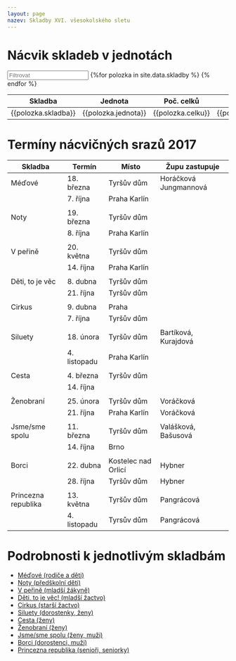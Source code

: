 ```yaml
---
layout: page
nazev: Skladby XVI. všesokolského sletu
---
```


# Nácvik skladeb v jednotách


<div id="entry-list" class="container mt">
    <div class="row" style="margin-bottom:10px;">
        <input class="search form-control" placeholder="Filtrovat" type="text">
        <table>
            <thead>
                <tr>
                    <th>Skladba</th>
                    <th>Jednota</th>
                    <th>Poč. celků</th>
                    <th>Garant</th>
                </tr>
            </thead>
            <tbody class="list">
                {%for polozka in site.data.skladby %}
                <tr>
                    <td class="skladba">{{polozka.skladba}}</td>
                    <td class="jednota">{{polozka.jednota}}</td>
                    <td class="celku">{{polozka.celku}}</td>
                    <td class="garant">{{polozka.garant}}</td>
                </tr>
                {% endfor %}
            </tbody>
        </table>
    </div>
</div>
<script type="text/javascript">

var options = {
  valueNames: ['skladba', 'jednota', 'celku', 'garant']
};
var entryList = new List('entry-list', options);

</script>



# Termíny nácvičných srazů 2017

|       Skladba       |    Termín    |        Místo        |     Župu zastupuje    |
|---------------------|--------------|---------------------|-----------------------|
| Méďové              | 18. března   | Tyršův dům          | Horáčková Jungmannová |
|                     | 7. října     | Praha Karlín        |                       |
|                     |              |                     |                       |
| Noty                | 19. března   | Tyršův dům          |                       |
|                     | 8. října     | Praha Karlín        |                       |
|                     |              |                     |                       |
| V peřině            | 20. května   | Tyršův dům          |                       |
|                     | 14. října    | Praha Karlín        |                       |
|                     |              |                     |                       |
| Děti, to je věc     | 8. dubna     | Tyršův dům          |                       |
|                     | 21. října    | Tyršův dům          |                       |
|                     |              |                     |                       |
| Cirkus              | 9. dubna     | Praha               |                       |
|                     | 7. října     | Tyršův dům          |                       |
|                     |              |                     |                       |
| Siluety             | 18. února    | Tyršův dům          | Bartíková, Kurajdová  |
|                     | 4. listopadu | Praha Karlín        |                       |
|                     |              |                     |                       |
| Cesta               | 4. března    | Tyršův dům          |                       |
|                     | 14. října    |                     |                       |
|                     |              |                     |                       |
| Ženobraní           | 25. února    | Tyršův dům          | Voráčková             |
|                     | 21. října    | Praha Karlín        | Voráčková             |
|                     |              |                     |                       |
| Jsme/sme spolu      | 11. března   | Tyršův dům          | Valášková, Bašusová   |
|                     | 14. října    | Brno                |                       |
|                     |              |                     |                       |
| Borci               | 22. dubna    | Kostelec nad Orlicí | Hybner                |
|                     | 28. října    | Tyršův dům          | Hybner                |
|                     |              |                     |                       |
| Princezna republika | 13. května   | Tyršův dům          | Pangrácová            |
|                     | 4. listopadu | Tyrsův dům          | Pangrácová            |

# Podrobnosti k jednotlivým skladbám

* [Méďové (rodiče a děti)](1-medove.html)
* [Noty (předškolní děti)](2-noty.html)
* [V peřině (mladší žákyně)](3-v-perine.html)
* [Děti, to je věc! (mladší žactvo)](4-deti-to-je-vec.html)
* [Cirkus (starší žactvo)](5-cirkus.html)
* [Siluety (dorostenky, ženy)](6-siluety.html)
* [Cesta (ženy)](7-cesta.html)
* [Ženobraní (ženy)](8-zenobrani.html)
* [Jsme/sme spolu (ženy, muži)](9-spolu.html)
* [Borci (dorostenci, muži)](10-borci.html)
* [Princezna republika (senioři, seniorky)](11-princezna-republika.html)


